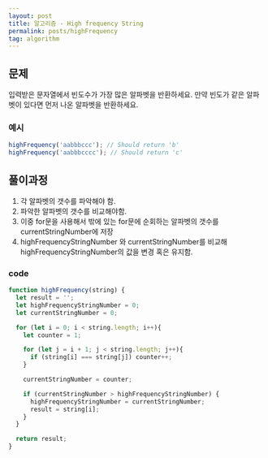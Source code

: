 ```yaml
---
layout: post
title: 알고리즘 - High frequency String
permalink: posts/highFrequency
tag: algorithm
---
```

## 문제
입력받은 문자열에서 빈도수가 가장 많은 알파벳을 반환하세요. 만약 빈도가 같은 알파벳이 있다면 먼저 나온 알파벳을 반환하세요.

### 예시
```javascript
highFrequency('aabbbccc'); // Should return 'b'
highFrequency('aabbbcccc'); // Should return 'c'

```

## 풀이과정

1. 각 알파벳의 갯수를 파악해야 함.
2. 파악한 알파벳의 갯수를 비교해야함.
3. 이중 for문을 사용해서 밖에 있는 for문에 순회하는 알파벳의 갯수를 currentStringNumber에 저장
4. highFrequencyStringNumber 와 currentStringNumber를 비교해 highFrequencyStringNumber의 값을 변경 혹은 유지함.

### code
```javascript
function highFrequency(string) {
  let result = '';
  let highFrequencyStringNumber = 0;
  let currentStringNumber = 0;

  for (let i = 0; i < string.length; i++){
    let counter = 1;

    for (let j = i + 1; j < string.length; j++){
      if (string[i] === string[j]) counter++;
    }

    currentStringNumber = counter;

    if (currentStringNumber > highFrequencyStringNumber) {
      highFrequencyStringNumber = currentStringNumber;
      result = string[i];
    }
  }

  return result;
}
```
